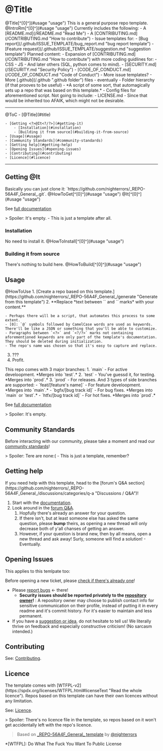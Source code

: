 
# <?>@Title<?/?>

<?>
@Title[^[0]^](#usage "usage")
<?/?>

<?>
This is a general purpose repo template.
<?/?>

<?>
@IntroRm[^[0]^](#usage "usage")
<?/?>

<?>
Currently includes the following:
- A [README.md](/README.md "Read Me")
- A [CONTRIBUTING.md](/CONTRIBUTING.md "How to contribute")
- Issue templates for:
	- [Bug report](/.github/ISSUE_TEMPLATE/bug_report.md "bug report template")
	- [Feature request](/.github/ISSUE_TEMPLATE/suggestion.md "suggestion template")
<?/?>

<?>
Planned content:
- Expansion of [CONTRIBUTING.md](/CONTRIBUTING.md "How to contribute") with more coding guidlines for:
	- CSS
	- JS
	- And later others (SQL, python comes to mind).
- [SECURITY.md](/SECURITY.md "Security Policy")
- [CODE_OF_CONDUCT.md](/CODE_OF_CONDUCT.md "Code of Conduct")
- More issue templates?
- More [.github](/.github ".github folder") files - eventually
- Folder hierarchy (if that prooves to be useful)
- *A script of some sort, that automagically sets up a repo that was based on this template.*
	- Config files for aforementioned script.
<?/?>

<?>
Not going to include:
- LICENSE.md - Since that would be inherited too AFAIK, which might not be desirable.
<?/?>

---

<?>@ToC<?/?>
<?>

- [<?>@Title<?/?>](#title)
	- [Getting <?>@It<?/?>](#getting-it)
		- [Installation](#installation)
		- [Building it from source](#building-it-from-source)
	- [Usage](#usage)
	- [Community Standards](#community-standards)
	- [Getting help](#getting-help)
	- [Opening Issues](#opening-issues)
	- [Contributing](#contributing)
	- [Licence](#licence)

<?/?>

---

## Getting <?>@It<?/?>

<?>
Basically you can just clone it: `https://github.com/nighterrors/_REPO-56A4F_General_.git`.
<?/?>

<?>
@HowToGet[^[0]^](#usage "usage") @It[^[0]^](#usage "usage")
<?/?>

See [full documentation](https://github.com/nighterrors/_REPO-56A4F_General_/wiki "Wiki")

<?>
>	Spoiler: It's empty. - This is just a template after all.
<?/?>

### Installation

<?>
No need to install it.
<?/?>

<?>
@HowToInstall[^[0]^](#usage "usage")
<?/?>

### Building it from source

<?>
There's nothing to build here.
<?/?>

<?>
@HowToBuild[^[0]^](#usage "usage")
<?/?>

## Usage

<?>
@HowToUse
<?/?>

<?>
1. [Create a repo based on this template.](https://github.com/nighterrors/_REPO-56A4F_General_/generate "Generate from this template")
2. **Replace *text between `<?>` and `<?/?>` marks* with your content.**
	- Perhaps there will be a script, that automates this process to some extent.
	- [0]: `@` symbols followed by CamelCase words are used as keywords. There'll be like a JSON or something that you'll be able to customize.
	- Paragraphs between `<?>` and `<?/?>` marks not containing aforementioned keywords are only part of the template's documentation. They should be deleted during initialization.
	- The repo's name was chosen so that it's easy to capture and replace.
3. ???
4. Profit.
<?/?>

<?>
This repo comes with 3 major branches:
1. `main` - For active develoopment. *Merges into `test`.*
2. `test` - You've guessd it, for testing. *Merges into `prod`.*
3. `prod` - For releases.

And 3 types of side branches are supported:
- `feat/[feature's name]` - For feature develoopment. *Merges into `main`.*
- `bgfx/[bug track id]` - For bug fixes. *Merges into `main` or `test`.*
- `htfx/[bug track id]` - For hot fixes. *Merges into `prod`.* 
<?/?>

See [full documentation](https://github.com/nighterrors/_REPO-56A4F_General_/wiki "Wiki")

<?>
>	Spoiler: It's empty.
<?/?>

## Community Standards

Before interacting with our community, please take a moment and read our [community standards](/CODE_OF_CONDUCT.md "Code of Conduct")!

<?>
>	Spoiler: Tere are none:( - This is just a template, remember?
<?/?>

## Getting help

<?>
If you need help with this template, head to the [forum's Q&A section](https://github.com/nighterrors/_REPO-56A4F_General_/discussions/categories/q-a "Discussions / Q&A")!
<?/?>

1. Start with the [documentation](https://github.com/nighterrors/_REPO-56A4F_General_/wiki "Wiki").
2. Look around in the [forum Q&amp;A](https://github.com/nighterrors/_REPO-56A4F_General_/discussions/categories/q-a "Discussions / Q&A").
	1. Hopfully there's already an answer for your question.
	2. If there isn't, but at least someone else has asked the same question, please **bump** theirs, as opening a new thread will only decrease both of y'all chanses of getting an answer.
	3. However, if your question is brand new, then by all means, open a new thread and ask away! Surly, someone will find a solution! - Eventually.

## Opening Issues

<?>
This applies to this temlpate too:
<?/?>

Before opening a new ticket, please [check if there's already one](https://github.com/nighterrors/_REPO-56A4F_General_/issues?q=is%3Aissue "Query all issues")!

- Please [report bugs](https://github.com/nighterrors/_REPO-56A4F_General_/issues/new?assignees=&labels=bug&template=bug_report.md&title=%3CBUG%3E+ "Open bug report") &lt;- there!
	- **Security issues should be reported privately to the [repository owner](https://github.com/nighterrors "Nighterror's profile")!**
		:	A repository owner may choose to publish contact info for sensitive communication on their profile, instead of putting it in every readme and it's commit history. For it's easier to maintain and less permanent.
- If you have a [suggestion or idea](https://github.com/nighterrors/_REPO-56A4F_General_/issues/new?assignees=&labels=&template=suggestion.md&title=%3CIMP%3E+ "Open feature request"), do not hesitate to tell us! We literally thrive on feedback and especially constructive criticism! (No sarcasm intended.)

## Contributing

See: [Contributing](/CONTRIBUTING.md "Contributing.md").

## Licence
<?>
The template comes with [WTFPL-v2](https://spdx.org/licenses/WTFPL.html#licenseText "Read the whole licence"). Repos based on this template can have their own licences without any limitation.
<?/?>

See: [Licence](/LICENSE "Licence").

<?>
>	Spoiler: There's no licence file in the template, so repos based on it won't get accidentally left with the repo's licence.
<?/?>

>	Based on [\_REPO-56A4F\_General\_ template](https://github.com/nighterrors/_REPO-56A4F_General_) by [@nighterrors](https://github.com/nighterrors "Nighterrors' profile on GitHub")

*[WTFPL]:	Do What The Fuck You Want To Public License